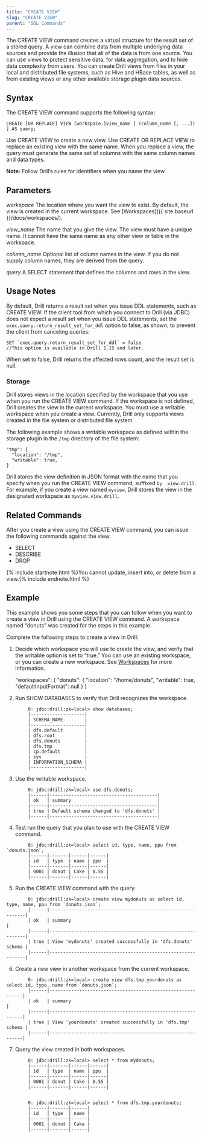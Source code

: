 ```yaml
---
title: "CREATE VIEW"
slug: "CREATE VIEW"
parent: "SQL Commands"
---
```

The CREATE VIEW command creates a virtual structure for the result set of a
stored query. A view can combine data from multiple underlying data sources
and provide the illusion that all of the data is from one source. You can use
views to protect sensitive data, for data aggregation, and to hide data
complexity from users. You can create Drill views from files in your local and
distributed file systems, such as Hive and HBase tables, as well as from
existing views or any other available storage plugin data sources.

## Syntax

The CREATE VIEW command supports the following syntax:

    CREATE [OR REPLACE] VIEW [workspace.]view_name [ (column_name [, ...]) ] AS query;

Use CREATE VIEW to create a new view. Use CREATE OR REPLACE VIEW to replace an
existing view with the same name. When you replace a view, the query must
generate the same set of columns with the same column names and data types.

**Note:** Follow Drill’s rules for identifiers when you name the view.

## Parameters

_workspace_
The location where you want the view to exist. By default, the view is created
in the current workspace. See
[Workspaces]({{ site.baseurl }}/docs/workspaces/).

_view_name_
The name that you give the view. The view must have a unique name. It cannot
have the same name as any other view or table in the workspace.

_column_name_
Optional list of column names in the view. If you do not supply column names,
they are derived from the query.

_query_
A SELECT statement that defines the columns and rows in the view.

## Usage Notes

By default, Drill returns a result set when you issue DDL statements, such as CREATE VIEW. If the client tool from which you connect to Drill (via JDBC) does not expect a result set when you issue DDL statements, set the `exec.query.return_result_set_for_ddl` option to false, as shown, to prevent the client from canceling queries:

	SET `exec.query.return_result_set_for_ddl` = false
	//This option is available in Drill 1.15 and later.

When set to false, Drill returns the affected rows count, and the result set is null.

### Storage

Drill stores views in the location specified by the workspace that you use
when you run the CREATE VIEW command. If the workspace is not defined, Drill
creates the view in the current workspace. You must use a writable workspace
when you create a view. Currently, Drill only supports views created in the
file system or distributed file system.

The following example shows a writable workspace as defined within the storage
plugin in the `/tmp` directory of the file system:

    "tmp": {
      "location": "/tmp",
      "writable": true,
    }

Drill stores the view definition in JSON format with the name that you specify
when you run the CREATE VIEW command, suffixed `by .view.drill`. For example,
if you create a view named `myview`, Drill stores the view in the designated
workspace as `myview.view.drill`.


## Related Commands

After you create a view using the CREATE VIEW command, you can issue the
following commands against the view:

  * SELECT
  * DESCRIBE
  * DROP

{% include startnote.html %}You cannot update, insert into, or delete from a view.{% include endnote.html %}

## Example

This example shows you some steps that you can follow when you want to create
a view in Drill using the CREATE VIEW command. A workspace named “donuts” was
created for the steps in this example.

Complete the following steps to create a view in Drill:

  1. Decide which workspace you will use to create the view, and verify that the writable option is set to “true.” You can use an existing workspace, or you can create a new workspace. See [Workspaces]({{site.baseurl}}/docs/workspaces/) for more information.

        "workspaces": {
           "donuts": {
             "location": "/home/donuts",
             "writable": true,
             "defaultInputFormat": null
           }
         }

  2. Run SHOW DATABASES to verify that Drill recognizes the workspace.
```
        0: jdbc:drill:zk=local> show databases;
        |--------------------|
        | SCHEMA_NAME        |
        |--------------------|
        | dfs.default        |
        | dfs.root           |
        | dfs.donuts         |
        | dfs.tmp            |
        | cp.default         |
        | sys                |
        | INFORMATION_SCHEMA |
        |--------------------|
```
  3. Use the writable workspace.
```
        0: jdbc:drill:zk=local> use dfs.donuts;
        |------|----------------------------------------|
        | ok   | summary                                |
        |------|----------------------------------------|
        | true | Default schema changed to 'dfs.donuts' |
        |------|----------------------------------------|
```
  4. Test run the query that you plan to use with the CREATE VIEW command.
```
        0: jdbc:drill:zk=local> select id, type, name, ppu from `donuts.json`;
        |------|-------|------|------|
        | id   | type  | name | ppu  |
        |------|-------|------|------|
        | 0001 | donut | Cake | 0.55 |
        |------|-------|------|------|
```
  5. Run the CREATE VIEW command with the query.
```
        0: jdbc:drill:zk=local> create view mydonuts as select id, type, name, ppu from `donuts.json`;
        |------|-------------------------------------------------------------|
        | ok   | summary                                                     |
        |------|-------------------------------------------------------------|
        | true | View 'mydonuts' created successfully in 'dfs.donuts' schema |
        |------|-------------------------------------------------------------|
```
  6. Create a new view in another workspace from the current workspace.
```
        0: jdbc:drill:zk=local> create view dfs.tmp.yourdonuts as select id, type, name from `donuts.json`;
        |------|------------------------------------------------------------|
        | ok   | summary                                                    |
        |------|------------------------------------------------------------|
        | true | View 'yourdonuts' created successfully in 'dfs.tmp' schema |
        |------|------------------------------------------------------------|
```
  7. Query the view created in both workspaces.
```
        0: jdbc:drill:zk=local> select * from mydonuts;
        |------|-------|------|------|
        | id   | type  | name | ppu  |
        |------|-------|------|------|
        | 0001 | donut | Cake | 0.55 |
        |------|-------|------|------|


        0: jdbc:drill:zk=local> select * from dfs.tmp.yourdonuts;
        |------|-------|------|
        | id   | type  | name |
        |------|-------|------|
        | 0001 | donut | Cake |
        |------|-------|------|
```
